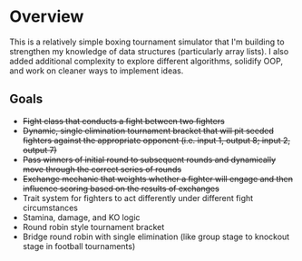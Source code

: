 # Overview
This is a relatively simple boxing tournament simulator that I'm building to strengthen my knowledge of data structures (particularly array lists).
I also added additional complexity to explore different algorithms, solidify OOP, and work on cleaner ways to implement ideas.
## Goals
* ~~Fight class that conducts a fight between two fighters~~
* ~~Dynamic, single elimination tournament bracket that will pit seeded fighters against the appropriate opponent (i.e. input 1, output 8; input 2, output 7)~~
* ~~Pass winners of initial round to subsequent rounds and dynamically move through the correct series of rounds~~
* ~~Exchange mechanic that weights whether a fighter will engage and then influence scoring based on the results of exchanges~~
* Trait system for fighters to act differently under different fight circumstances
* Stamina, damage, and KO logic
* Round robin style tournament bracket
* Bridge round robin with single elimination (like group stage to knockout stage in football tournaments)
